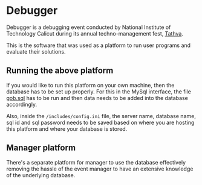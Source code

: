 # Debugger

Debugger is a debugging event conducted by National Institute of Technology Calicut
during its annual techno-management fest, [Tathva](http://www.tathva.org).

This is the software that was used as a platform to run user programs and evaluate
their solutions.

## Running the above platform

If you would like to run this platform on your own machine, then the database has to
be set up properly. For this in the MySql interface, the file [gob.sql](https://github.com/pbhopalka/Debugger/blob/master/gob.sql)
has to be run and then data needs to be added into the database accordingly.

Also, inside the `/includes/config.ini` file, the server name, database name, sql id
and sql password needs to be saved based on where you are hosting this platform and
where your database is stored.

## Manager platform

There's a separate platform for manager to use the database effectively removing the
hassle of the event manager to have an extensive knowledge of the underlying database.
